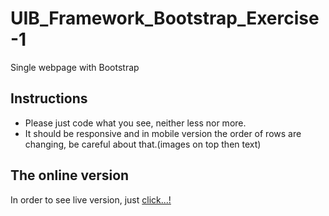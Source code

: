 # UIB_Framework_Bootstrap_Exercise-1

Single webpage with Bootstrap

## Instructions

- Please just code what you see, neither less nor more.
- It should be responsive and in mobile version the order of rows are changing, be careful about that.(images on top then text)

## The online version

In order to see live version, just [click...!](https://hsnakk.github.io/UIB_Framework_Bootstrap_Exercise-1/)
